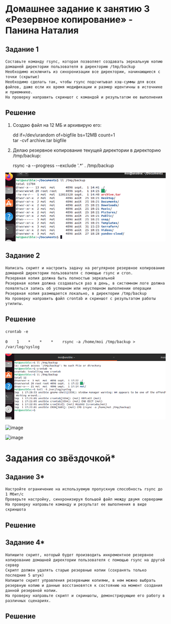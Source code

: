 # Домашнее задание к занятию 3 «Резервное копирование» - Панина Наталия

## Задание 1

    Составьте команду rsync, которая позволяет создавать зеркальную копию домашней директории пользователя в директорию /tmp/backup
    Необходимо исключить из синхронизации все директории, начинающиеся с точки (скрытые)
    Необходимо сделать так, чтобы rsync подсчитывал хэш-суммы для всех файлов, даже если их время модификации и размер идентичны в источнике и приемнике.
    На проверку направить скриншот с командой и результатом ее выполнения
## Решение
1. Создаю файл на 12 МБ и архивирую его:

    dd if=/dev/urandom of=bigfile bs=12MB count=1  
    tar -cvf archive.tar bigfile

2. Делаю резервное копирование текущей директории в директорию /tmp/backup:

    rsync -a --progress --exclude '.*' . /tmp/backup

![rsync](https://github.com/nataliya-panina/sflt/blob/main/3/rsync_test.png)

## Задание 2

    Написать скрипт и настроить задачу на регулярное резервное копирование домашней директории пользователя с помощью rsync и cron.
    Резервная копия должна быть полностью зеркальной
    Резервная копия должна создаваться раз в день, в системном логе должна появляться запись об успешном или неуспешном выполнении операции
    Резервная копия размещается локально, в директории /tmp/backup
    На проверку направить файл crontab и скриншот с результатом работы утилиты.
    
## Решение

    crontab -e
    
    0    1    *    *    *    rsync -a /home/moi /tmp/backup > /var/log/syslog

![rsync_log](https://github.com/nataliya-panina/sflt/blob/main/3/rsync_syslog.png)




![image](https://github.com/user-attachments/assets/9b312680-f31c-4bdd-9ac3-f23a62461333)

![image](https://github.com/user-attachments/assets/45d31c09-dd76-4ce0-95f2-50fa085896f3)


# Задания со звёздочкой*

## Задание 3*

    Настройте ограничение на используемую пропускную способность rsync до 1 Мбит/c
    Проверьте настройку, синхронизируя большой файл между двумя серверами
    На проверку направьте команду и результат ее выполнения в виде скриншота
## Решение

## Задание 4*

    Напишите скрипт, который будет производить инкрементное резервное копирование домашней директории пользователя с помощью rsync на другой сервер
    Скрипт должен удалять старые резервные копии (сохранять только последние 5 штук)
    Напишите скрипт управления резервными копиями, в нем можно выбрать резервную копию и данные восстановятся к состоянию на момент создания данной резервной копии.
    На проверку направьте скрипт и скриншоты, демонстрирующие его работу в различных сценариях.
## Решение

